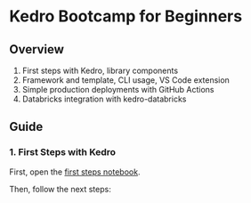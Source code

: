 # Kedro Bootcamp for Beginners

## Overview

1. First steps with Kedro, library components
2. Framework and template, CLI usage, VS Code extension
2. Simple production deployments with GitHub Actions
3. Databricks integration with kedro-databricks

## Guide

### 1. First Steps with Kedro

First, open the [first steps notebook](./First%20Steps%20with%20Kedro.ipynb).

Then, follow the next steps:
